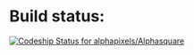 # Build status: #

[ ![Codeship Status for alphapixels/Alphasquare](https://www.codeship.io/projects/f138c550-478d-0132-1ac0-4e9cb64e4718/status)](https://www.codeship.io/projects/45645)